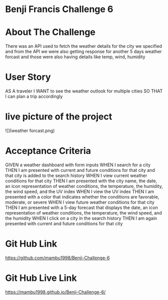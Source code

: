 # Benji Francis Challenge 6

# About The Challenge

There was an API used to fetch the weather details for the city we specified and from the API we were also getting
response for another 5 days weather forcast and those were also having details like temp, wind, humidity

# User Story

AS A traveler
I WANT to see the weather outlook for multiple cities
SO THAT I can plan a trip accordingly

# live picture of the project

![](weather forcast.png)

# Acceptance Criteria

GIVEN a weather dashboard with form inputs
WHEN I search for a city
THEN I am presented with current and future conditions for that city and that city is added to the search history
WHEN I view current weather conditions for that city
THEN I am presented with the city name, the date, an icon representation of weather conditions, the temperature, the humidity, the wind speed, and the UV index
WHEN I view the UV index
THEN I am presented with a color that indicates whether the conditions are favorable, moderate, or severe
WHEN I view future weather conditions for that city
THEN I am presented with a 5-day forecast that displays the date, an icon representation of weather conditions, the temperature, the wind speed, and the humidity
WHEN I click on a city in the search history
THEN I am again presented with current and future conditions for that city

# Git Hub Link

https://github.com/mambu1998/Benji-Challenge-6

# Git Hub Live Link

https://mambu1998.github.io/Benji-Challenge-6/

